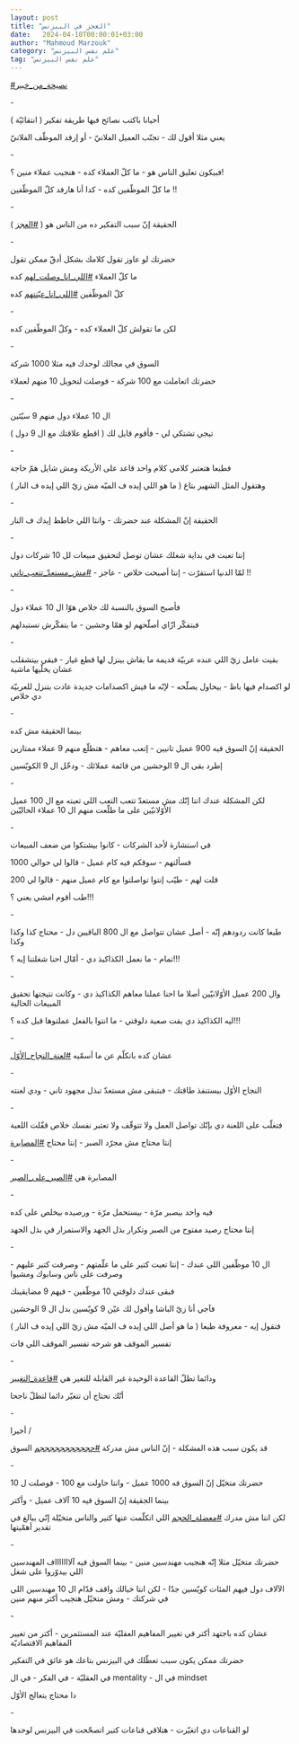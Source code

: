 ```yaml
---
layout: post
title: "العجز في البيزنس"
date:   2024-04-10T00:00:01+03:00
author: "Mahmoud Marzouk"
category: "علم نفس البيزنس"
tag: "علم نفس البيزنس"
---
```



[<u>\#نصيحة\_من\_خبير</u>](https://www.facebook.com/hashtag/%D9%86%D8%B5%D9%8A%D8%AD%D8%A9_%D9%85%D9%86_%D8%AE%D8%A8%D9%8A%D8%B1?__eep__=6&__cft__%5b0%5d=AZVGiMj4C3u_7_SszG_fntiVQl1tiLliEwaZEkSYBpGU4zY8S7w-Z8-NIrn00vw8ZYleXgci1GMIjKvdtHYD_tDnS9YkUNhxcXHV26t6nZ-ZegGOrIfzgCsEddTzMaGnVru8pFICWDQXFiMY9mnpH2ZgpR5gtMlnKut5_Aq1AF6EPQ&__tn__=*NK-R)

\-

أحيانا باكتب نصائح فيها طريقة تفكير ( انتقائيّة )

يعني مثلا أقول لك - تجنّب العميل الفلانيّ - أو إرفد الموظّف
الفلانيّ

\-

فبيكون تعليق الناس هو - ما كلّ العملاء كده - هنجيب عملاء
منين ؟!

ما كلّ الموظّفين كده - كدا أنا هارفد كلّ الموظّفين !!

\-

الحقيقة إنّ سبب التفكير ده من الناس هو (
[<u>\#العجز</u>](https://www.facebook.com/hashtag/%D8%A7%D9%84%D8%B9%D8%AC%D8%B2?__eep__=6&__cft__%5b0%5d=AZVGiMj4C3u_7_SszG_fntiVQl1tiLliEwaZEkSYBpGU4zY8S7w-Z8-NIrn00vw8ZYleXgci1GMIjKvdtHYD_tDnS9YkUNhxcXHV26t6nZ-ZegGOrIfzgCsEddTzMaGnVru8pFICWDQXFiMY9mnpH2ZgpR5gtMlnKut5_Aq1AF6EPQ&__tn__=*NK-R)
)

\-

حضرتك لو عاوز تقول كلامك بشكل أدقّ ممكن تقول

ما كلّ العملاء
[<u>\#اللي\_انا\_وصلت\_لهم</u>](https://www.facebook.com/hashtag/%D8%A7%D9%84%D9%84%D9%8A_%D8%A7%D9%86%D8%A7_%D9%88%D8%B5%D9%84%D8%AA_%D9%84%D9%87%D9%85?__eep__=6&__cft__%5b0%5d=AZVGiMj4C3u_7_SszG_fntiVQl1tiLliEwaZEkSYBpGU4zY8S7w-Z8-NIrn00vw8ZYleXgci1GMIjKvdtHYD_tDnS9YkUNhxcXHV26t6nZ-ZegGOrIfzgCsEddTzMaGnVru8pFICWDQXFiMY9mnpH2ZgpR5gtMlnKut5_Aq1AF6EPQ&__tn__=*NK-R)
كده

كلّ الموظّفين
[<u>\#اللي\_انا\_عيّنتهم</u>](https://www.facebook.com/hashtag/%D8%A7%D9%84%D9%84%D9%8A_%D8%A7%D9%86%D8%A7_%D8%B9%D9%8A%D9%91%D9%86%D8%AA%D9%87%D9%85?__eep__=6&__cft__%5b0%5d=AZVGiMj4C3u_7_SszG_fntiVQl1tiLliEwaZEkSYBpGU4zY8S7w-Z8-NIrn00vw8ZYleXgci1GMIjKvdtHYD_tDnS9YkUNhxcXHV26t6nZ-ZegGOrIfzgCsEddTzMaGnVru8pFICWDQXFiMY9mnpH2ZgpR5gtMlnKut5_Aq1AF6EPQ&__tn__=*NK-R)
كده

\-

لكن ما تقولش كلّ العملاء كده - وكلّ الموظّفين كده

\-

السوق في مجالك لوحدك فيه مثلا 1000 شركة

حضرتك اتعاملت مع 100 شركة - فوصلت لتحويل 10 منهم
لعملاء

\-

ال 10 عملاء دول منهم 9 سيّئين

تيجي تشتكي لي - فأقوم قايل لك ( اقطع علاقتك مع ال 9
دول )

\-

فطبعا هتعتبر كلامي كلام واحد قاعد على الأريكة ومش شايل
همّ حاجة

وهتقول المثل الشهير بتاع ( ما هو اللي إيده ف الميّه مش زيّ
اللي إيده ف النار )

\-

الحقيقة إنّ المشكلة عند حضرتك - وانتا اللي حاطط إيدك ف
النار

\-

إنتا تعبت في بداية شغلك عشان توصل لتحقيق مبيعات لل 10
شركات دول

لمّا الدنيا استقرّت - إنتا أصبحت خلاص - عاجز -
[<u>\#مش\_مستعدّ\_تتعب\_تاني</u>](https://www.facebook.com/hashtag/%D9%85%D8%B4_%D9%85%D8%B3%D8%AA%D8%B9%D8%AF%D9%91_%D8%AA%D8%AA%D8%B9%D8%A8_%D8%AA%D8%A7%D9%86%D9%8A?__eep__=6&__cft__%5b0%5d=AZVGiMj4C3u_7_SszG_fntiVQl1tiLliEwaZEkSYBpGU4zY8S7w-Z8-NIrn00vw8ZYleXgci1GMIjKvdtHYD_tDnS9YkUNhxcXHV26t6nZ-ZegGOrIfzgCsEddTzMaGnVru8pFICWDQXFiMY9mnpH2ZgpR5gtMlnKut5_Aq1AF6EPQ&__tn__=*NK-R)
!!

\-

فأصبح السوق بالنسبة لك خلاص هوّا ال 10 عملاء دول

فبتفكّر ازّاي أصلّحهم لو همّا وحشين - ما بتفكّرش
تستبدلهم

\-

بقيت عامل زيّ اللي عنده عربيّة قديمة ما بقاش بينزل لها قطع
غيار - فبقى بيتشقلب عشان يخلّيها ماشية

لو اكصدام فيها باظ - بيحاول يصلّحه - لإنّه ما فيش اكصدامات
جديدة عادت بتنزل للعربيّة دي خلاص

\-

بينما الحقيقة مش كده

الحقيقة إنّ السوق فيه 900 عميل تانيين - إتعب معاهم -
هتطلّع منهم 9 عملاء ممتازين

إطرد بقى ال 9 الوحشين من قائمة عملائك - ودخّل ال 9
الكويّسين

\-

لكن المشكلة عندك انتا إنّك مش مستعدّ تتعب التعب اللي تعبته
مع ال 100 عميل الأوّلانيّين على ما طلّعت منهم ال 10 عملاء الحاليّين

\-

في استشارة لأحد الشركات - كانوا بيشتكوا من ضعف
المبيعات

فسألتهم - سوقكم فيه كام عميل - قالوا لي حوالي
1000

قلت لهم - طيّب إنتوا تواصلتوا مع كام عميل منهم - قالوا لي
200

طب أقوم امشي يعني ؟!!!

\-

طبعا كانت ردودهم إنّه - أصل عشان تتواصل مع ال 800
الباقيين دل - محتاج كذا وكذا وكذا

تمام - ما نعمل الكذاكيذ دي - أمّال احنا شغلتنا إيه
؟!!!

\-

وال 200 عميل الأوّلانيّين أصلا ما احنا عملنا معاهم
الكذاكيذ دي - وكانت نتيجتها تحقيق المبيعات الحالية

ليه الكذاكيذ دي بقت صعبة دلوقتي - ما انتوا بالفعل
عملتوها قبل كده ؟!!!

\-

عشان كده باتكلّم عن ما أسمّيه
[<u>\#لعنة\_النجاح\_الأوّل</u>](https://www.facebook.com/hashtag/%D9%84%D8%B9%D9%86%D8%A9_%D8%A7%D9%84%D9%86%D8%AC%D8%A7%D8%AD_%D8%A7%D9%84%D8%A3%D9%88%D9%91%D9%84?__eep__=6&__cft__%5b0%5d=AZVGiMj4C3u_7_SszG_fntiVQl1tiLliEwaZEkSYBpGU4zY8S7w-Z8-NIrn00vw8ZYleXgci1GMIjKvdtHYD_tDnS9YkUNhxcXHV26t6nZ-ZegGOrIfzgCsEddTzMaGnVru8pFICWDQXFiMY9mnpH2ZgpR5gtMlnKut5_Aq1AF6EPQ&__tn__=*NK-R)

\-

النجاح الأوّل بيستنفذ طاقتك - فبتبقى مش مستعدّ تبذل مجهود
تاني - ودي لعنته

\-

فتغلّب على اللعنة دي بإنّك تواصل العمل ولا تتوقّف ولا تعتبر
نفسك خلاص قفّلت اللعبة

إنتا محتاج مش مجرّد الصبر - إنتا محتاج
[<u>\#المصابرة</u>](https://www.facebook.com/hashtag/%D8%A7%D9%84%D9%85%D8%B5%D8%A7%D8%A8%D8%B1%D8%A9?__eep__=6&__cft__%5b0%5d=AZVGiMj4C3u_7_SszG_fntiVQl1tiLliEwaZEkSYBpGU4zY8S7w-Z8-NIrn00vw8ZYleXgci1GMIjKvdtHYD_tDnS9YkUNhxcXHV26t6nZ-ZegGOrIfzgCsEddTzMaGnVru8pFICWDQXFiMY9mnpH2ZgpR5gtMlnKut5_Aq1AF6EPQ&__tn__=*NK-R)

\-

المصابرة هي
[<u>\#الصبر\_على\_الصبر</u>](https://www.facebook.com/hashtag/%D8%A7%D9%84%D8%B5%D8%A8%D8%B1_%D8%B9%D9%84%D9%89_%D8%A7%D9%84%D8%B5%D8%A8%D8%B1?__eep__=6&__cft__%5b0%5d=AZVGiMj4C3u_7_SszG_fntiVQl1tiLliEwaZEkSYBpGU4zY8S7w-Z8-NIrn00vw8ZYleXgci1GMIjKvdtHYD_tDnS9YkUNhxcXHV26t6nZ-ZegGOrIfzgCsEddTzMaGnVru8pFICWDQXFiMY9mnpH2ZgpR5gtMlnKut5_Aq1AF6EPQ&__tn__=*NK-R)

\-

فيه واحد بيصبر مرّة - بيستحمل مرّة - ورصيده بيخلص على
كده

إنتا محتاج رصيد مفتوح من الصبر وتكرار بذل الجهد
والاستمرار في بذل الجهد

\-

ال 10 موظّفين اللي عندك - إنتا تعبت كتير على ما علّمتهم -
وصرفت كتير عليهم - وصرفت على ناس وسابوك ومشيوا

فبقى عندك دلوقتي 10 موظّفين - فيهم 9 مضايقينك

فآجي أنا زيّ الباشا وأقول لك عيّن 9 كويّسين بدل ال 9
الوحشين

فتقول إيه - معروفة طبعا ( ما هو أصل اللي إيده ف الميّه مش
زيّ اللي إيده ف النار )

تفسير الموقف هو شرحه تفسير الموقف اللي فات

\-

ودائما تظلّ القاعدة الوحيدة غير القابلة للتغير هي
[<u>\#قاعدة\_التغيير</u>](https://www.facebook.com/hashtag/%D9%82%D8%A7%D8%B9%D8%AF%D8%A9_%D8%A7%D9%84%D8%AA%D8%BA%D9%8A%D9%8A%D8%B1?__eep__=6&__cft__%5b0%5d=AZVGiMj4C3u_7_SszG_fntiVQl1tiLliEwaZEkSYBpGU4zY8S7w-Z8-NIrn00vw8ZYleXgci1GMIjKvdtHYD_tDnS9YkUNhxcXHV26t6nZ-ZegGOrIfzgCsEddTzMaGnVru8pFICWDQXFiMY9mnpH2ZgpR5gtMlnKut5_Aq1AF6EPQ&__tn__=*NK-R)

أنّك تحتاج أن تتغيّر دائما لتظلّ ناجحا

\-

أخيرا /

قد يكون سبب هذه المشكلة - إنّ الناس مش مدركة
[<u>\#حججججججججججم</u>](https://www.facebook.com/hashtag/%D8%AD%D8%AC%D8%AC%D8%AC%D8%AC%D8%AC%D8%AC%D8%AC%D8%AC%D8%AC%D8%AC%D9%85?__eep__=6&__cft__%5b0%5d=AZVGiMj4C3u_7_SszG_fntiVQl1tiLliEwaZEkSYBpGU4zY8S7w-Z8-NIrn00vw8ZYleXgci1GMIjKvdtHYD_tDnS9YkUNhxcXHV26t6nZ-ZegGOrIfzgCsEddTzMaGnVru8pFICWDQXFiMY9mnpH2ZgpR5gtMlnKut5_Aq1AF6EPQ&__tn__=*NK-R)
السوق

\-

حضرتك متخيّل إنّ السوق فه 1000 عميل - وانتا حاولت مع 100 -
فوصلت ل 10

بينما الجقيقة إنّ السوق فيه 10 آلاف عميل - وأكتر

لكن انتا مش مدرك
[<u>\#معضلة\_الحجم</u>](https://www.facebook.com/hashtag/%D9%85%D8%B9%D8%B6%D9%84%D8%A9_%D8%A7%D9%84%D8%AD%D8%AC%D9%85?__eep__=6&__cft__%5b0%5d=AZVGiMj4C3u_7_SszG_fntiVQl1tiLliEwaZEkSYBpGU4zY8S7w-Z8-NIrn00vw8ZYleXgci1GMIjKvdtHYD_tDnS9YkUNhxcXHV26t6nZ-ZegGOrIfzgCsEddTzMaGnVru8pFICWDQXFiMY9mnpH2ZgpR5gtMlnKut5_Aq1AF6EPQ&__tn__=*NK-R)
اللي اتكلّمت عنها كتير والناس متخيّلة إنّي ببالغ في تقدير
أهمّيتها

\-

حضرتك متخيّل مثلا إنّه هنجيب مهندسين منين - بينما السوق
فيه آلاااااااف المهندسين اللي بيدوّروا على شغل

الآلاف دول فيهم المئات كويّسين جدّا - لكن انتا خيالك واقف
قدّام ال 10 مهندسين اللي في شركتك - ومش متخيّل هتجيب أكتر منهم منين

\-

عشان كده باجتهد أكتر في تغيير المفاهيم العقليّة عند
المستثمرين - أكتر من تغيير المفاهيم الاقتصاديّة

حضرتك ممكن يكون سبب تعطّلك في البيزنس بتاعك هو عائق في
التفكير

في العقليّة - في الفكر - في ال mentality -
في ال mindset

دا محتاج يتعالج الأوّل

\-

لو القناعات دي اتغيّرت - هتلاقي قناعات كتير اتصحّحت في
البيزنس لوحدها
